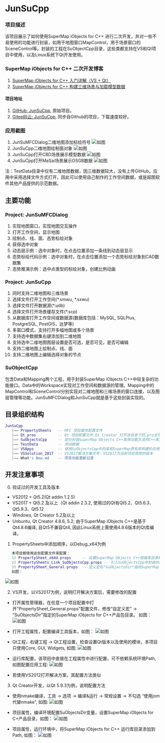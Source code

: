 # JunSuCpp

### 项目描述
 该项目展示了如何使用SuperMap iObjects for C++ 进行二次开发，并对一些不易使用的功能进行封装，如用于地图窗口MapControl，用于场景窗口的SceneControl等。封装的工程在SuObjectCpp目录，这些类都支持在VS和Qt项目中使用，以及Linux系统下Qt开发使用。

### SuperMap iObjects for C++ 二次开发博客
1. [SuperMap iObjects for C++ 入门详解（VS + Qt）](https://blog.csdn.net/u012824671/article/details/104510776)
2. [SuperMap iObjects for C++ 构建三维场景与加载模型数据](https://blog.csdn.net/u012824671/article/details/104913793)

#### 项目地址
1. [GitHub: JunSuCpp](https://github.com/Jun0x01/JunSuCpp), 原始项目。
2. [Gitee码云: JunSuCpp](https://gitee.com/Jun0x01/JunSuCpp), 同步自Github的项目，下载速度较好。
### 应用截图
1. JunSuMFCDialog二维地图添加标绘符号
   ![如图](https://github.com/Jun0x01/JunSuCpp/blob/master/Images/App_Plot.png)
2. JunSuCpp二维地图绘制面对象
   ![如图](https://github.com/Jun0x01/JunSuCpp/blob/master/Images/App_Map_Draw.png)
3. JunSuCpp打开CBD场景展示模型数据
   ![如图](https://github.com/Jun0x01/JunSuCpp/blob/master/Images/App_Scene_CBD.png)
4. JunSuCpp打开MaSai场景展示OSGB数据
   ![如图](https://github.com/Jun0x01/JunSuCpp/blob/master/Images/App_Scene_OSGB.png)

注：TestData目录中仅有二维地图数据，因三维数据较大，没有上传GitHub。应用中采用选择文件方式打开，因此可以使用自己制作的工作空间数据，或是超图软件其他产品提供的示范数据。

## 主要功能

### Project: JunSuMFCDialog
1. 实现地图窗口，实现地图交互操作
2. 打开工作空间，显示地图
3. 绘制点、线、面、态势标绘对象
4. 获得选中对象
5. 动态层示例：选中对象时，在点击位置添加一条线到动态层显示
6. 态势标绘代码示例：选中对象时，在点击位置添加一个态势标绘对象到CAD数据集
7. 态势推演示例：选中点类型的标绘对象，创建比例动画

### Project: JunSuCpp
1. 同时支持二维地图和三维场景
2. 选择文件打开工作空间(*.smwu, *.sxwu)
3. 选择文件打开数据源(*.udb)
4. 选择文件打开场景缓存文件(*.scp)
5. 从数据库打开工作空间或数据源(数据库包括：MySQL, SQLPlus, PostgreSQL, PostGIS，达梦等)
6. 多窗口模式，支持打开多幅地图或多个场景
7. 支持选中数据集右键添加到二维地图
8. 支持选中二维地图图层设置是否可选，是否可见，是否可编辑
9. 支持二维地图上绘制点、线、面
10. 支持二维地图上编辑选择对象的节点

### SuObjectCpp
包含Data和Mapping两个工程，用于封装SuperMap iObjects C++中较复杂的功能接口。Data中的Workspace实现对工作空间和数据源的管理。Mapping中的MapControl和SceneControl分别实现对二维地图和三维场景的窗口连接，以及图层管理等功能。JunSuMFCDialog和JunSuCpp就是基于这些封装实现的。 



## 目录组织结构
``` lua
JunSuCpp
   |—— PropertySheets   -- MFC 项目属性配置文件
   |—— Qt_pros          -- Qt 项目配置文件,Qt Creator 打开该目录下的.pro文件即可
   |—— SuObjectsCpp     -- 部分封装SuperMap Objects C++常用功能方法的C++库,尤其是Mapping/MapControl是一个具有通用性的实现地图窗口的类
   |—— TestData         -- 测试数据
   |—— VSApps           -- 使用SuObjectsCpp中的库和SuperMap原有库构建的应用，分MFC和Qt框架两类应用
   |—— VSSolution_2017  -- VS2017解决方案文件，VS2017为当前项目使用的版本
   |—— What's New.md    -- 项目功能更新记录
```

## 开发注意事项
0. 验证过的开发工具及版本
- VS2012 + Qt5.2(Qt addin 1.2.5)
- VS2017 + Qt5.2 及以上（Qt addin 2.3.2, 使用过的Qt有Qt5.2、Qt5.6.3、Qt5.9.3、Qt5.12
- Windows, Qt Creator 5.2及以上
- Unbuntu, Qt Creator 4.8.6, 5.2; 由于SuperMap iObjects C++是基于Qt4.8.6编译, 且Qt5不兼容Qt4, 因此Linux系统上需使用4.8.6版本的Qt库编译。

1. PropertySheets中添加顺序，以Debug_x64为例
``` lua
   本项目都使用这些配置文件来配置：
   1) PropertySheet_x64d.props     -- 设置SuperMap Objects C++链接库目录和链接库名称
   2) PropertySheets_Link_SuObjectsCpp.props -- 引入SuObjectsCpp中封装的库
   3) PropertySheet_General.props  -- 定义宏名"SuObjectsDir"指向SuperMap Objects C++ 产品包目录，并配置同文件目录; 头文件包括include,include/private 两个目录
   如图：
```
![如图](https://github.com/Jun0x01/JunSuCpp/blob/master/Images/PropertyManager.png)

2. VS开发，以VS2017为例，说明打开解决方案后，需要修改的配置
- 打开属性管理器，在任意一个项目配置中打开"PropertySheet_General.props"配置文件，修改“自定义宏” -> "SuObjectsDir"指定的SuperMap iObjects for C++产品包目录。
如图：
![如图](https://github.com/Jun0x01/JunSuCpp/blob/master/Images/Property-SuObjectsDir.png)

- 打开工程属性，配置编译工具版本，如图：
![如图](https://github.com/Jun0x01/JunSuCpp/blob/master/Images/Property-Platform_Toolset.png)

- Qt工程，右键工程 -> Qt工程设置，检查设置Qt版本以及使用的模块，本项目只使用Core, GUI, Widgets, 如图:
  ![如图](https://github.com/Jun0x01/JunSuCpp/blob/master/Images/Property-QtProjectSettings.png)

- 运行库配置，该项目中直接在工程属性中进行配置，可不依赖系统环境Path, 如图配置应用工程:
  ![如图](https://github.com/Jun0x01/JunSuCpp/blob/master/Images/Property-RuntimeLibs.png)

- 若使用VS2012打开解决方案，其配置方法类似

3. Qt Creator开发，以Qt 5.9.3为例，说明配置方法
- 使用nmake编译，工具 -> 选项 -> 编译&运行 -> 常规设置 -> 不勾选 “使用jom 代替nmake”, 如图:
  ![如图](https://github.com/Jun0x01/JunSuCpp/blob/master/Images/Qt_Option_namake.png)

- 项目属性，编译环境配置SuObjectsDir变量，设置SuperMap iObjects for C+产品目录，如图：
  ![如图](https://github.com/Jun0x01/JunSuCpp/blob/master/Images/Qt_BuildEnvironment.png)

- 项目属性，运行环境中，将SuperMap iObjects for C++ 运行库目录添加到Path, 如图：
  ![如图](https://github.com/Jun0x01/JunSuCpp/blob/master/Images/Qt_RunEnvironment.png)
